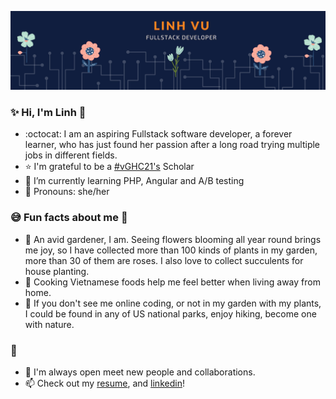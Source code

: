 ![image](/header.png)
### :sparkles: Hi, I'm Linh :wave:

- :octocat:   I am an aspiring Fullstack software developer, a forever learner, who has just found her passion after a long road trying multiple jobs in different fields.
- :star: I'm grateful to be a [#vGHC21's](https://ghc.anitab.org/) Scholar
- 🌱 I’m currently learning PHP, Angular and A/B testing
- :blossom: Pronouns: she/her
 ### :sweat_smile: Fun facts about me :rose:

 - :evergreen_tree: An avid gardener, I am. Seeing flowers blooming all year round brings me joy, so I have collected more than 100 kinds of plants in my garden, more than 30 of them are roses. I also love to collect succulents for house planting.
 - :stew: Cooking Vietnamese foods help me feel better when living away from home.
 - :feet: If you don't see me online coding, or not in my garden with my plants, I could be found in any of US national parks, enjoy hiking, become one with nature.

### :speech_balloon:
- :raised_hands: I'm always open meet new people and collaborations.
- 📫 Check out my [resume](https://drive.google.com/file/d/1gQGRScLP7O9TmsllY3I5QvIgIHa9fzhu/view?usp=sharing),  and [linkedin](https://www.linkedin.com/in/linh-vu-de/)!

